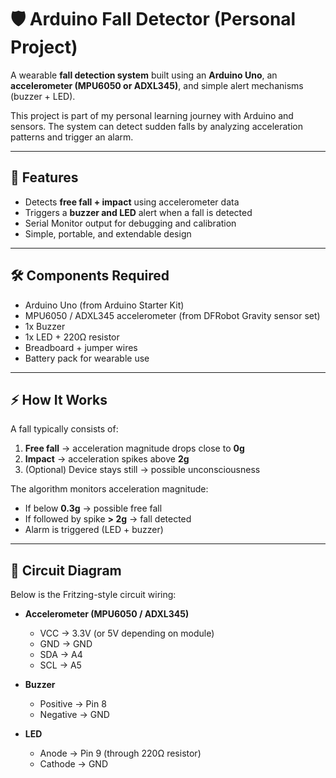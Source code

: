 # 🛡️ Arduino Fall Detector (Personal Project)

A wearable **fall detection system** built using an **Arduino Uno**, an **accelerometer (MPU6050 or ADXL345)**, and simple alert mechanisms (buzzer + LED).  

This project is part of my personal learning journey with Arduino and sensors. The system can detect sudden falls by analyzing acceleration patterns and trigger an alarm.

---

## 📌 Features
- Detects **free fall + impact** using accelerometer data  
- Triggers a **buzzer and LED** alert when a fall is detected  
- Serial Monitor output for debugging and calibration  
- Simple, portable, and extendable design  

---

## 🛠️ Components Required
- Arduino Uno (from Arduino Starter Kit)  
- MPU6050 / ADXL345 accelerometer (from DFRobot Gravity sensor set)  
- 1x Buzzer  
- 1x LED + 220Ω resistor  
- Breadboard + jumper wires  
- Battery pack for wearable use  

---

## ⚡ How It Works
A fall typically consists of:
1. **Free fall** → acceleration magnitude drops close to **0g**  
2. **Impact** → acceleration spikes above **2g**  
3. (Optional) Device stays still → possible unconsciousness  

The algorithm monitors acceleration magnitude:
- If below **0.3g** → possible free fall  
- If followed by spike **> 2g** → fall detected  
- Alarm is triggered (LED + buzzer)  

---

## 🔌 Circuit Diagram
Below is the Fritzing-style circuit wiring:

- **Accelerometer (MPU6050 / ADXL345)**
  - VCC → 3.3V (or 5V depending on module)  
  - GND → GND  
  - SDA → A4  
  - SCL → A5  

- **Buzzer**
  - Positive → Pin 8  
  - Negative → GND  

- **LED**
  - Anode → Pin 9 (through 220Ω resistor)  
  - Cathode → GND  

